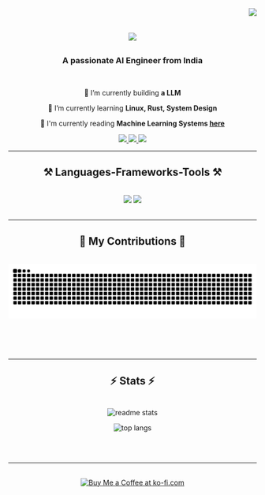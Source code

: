 <img align="right" src="https://visitor-badge.laobi.icu/badge?page_id=gokulrajar15.gokulrajar15" />

<h1 align="center">
    <img src="https://readme-typing-svg.herokuapp.com/?font=Righteous&size=35&center=true&vCenter=true&width=500&height=70&duration=4000&lines=Hi+There!+👋;+I'm+Gokul+Raja!;" />
</h1>

<h3 align="center">A passionate AI Engineer from India</h3>

<br/>

<div align="center">
 
 🔭 I’m currently building **a LLM**
 
 🌱 I’m currently learning **Linux, Rust, System Design**

 📖 I'm currently reading **Machine Learning Systems [here](https://mlsysbook.ai/Machine-Learning-Systems.pdf)**


 </div>
 
<div align="center"> 
  <a href="mailto:gokulrajar15@gmail.com">
    <img src="https://img.shields.io/badge/Gmail-333333?style=for-the-badge&logo=gmail&logoColor=red" />
  </a>
  <a href="https://www.linkedin.com/in/gokul-raja-1541b8226/" target="_blank">
    <img src="https://img.shields.io/badge/LinkedIn-0077B5?style=for-the-badge&logo=linkedin&logoColor=white" target="_blank" />
  </a>
  <a href="https://gokulrajar15.github.io/gokulport.github.io/" target="_blank">
     <img src="https://img.shields.io/badge/Portfolio-FF5722?style=for-the-badge&logo=todoist&logoColor=white" target="_blank" /> <!-- sqlite, safari, google-chrome are other good icon options -->
  </a>
</div>

 <hr/>
 
<h2 align="center">⚒️ Languages-Frameworks-Tools ⚒️</h2>
<br/>
<div align="center">
    <img src="https://skillicons.dev/icons?i=pytorch,tensorflow,sklearn,python,linux,docker,azure,git," />
    <img src="https://skillicons.dev/icons?i=c,cpp,java,rust,mongodb,mysql,fastapi,django,flask," /><br>
</div>

<br/>
<hr/>

<div align="center">
  <h2>🐍 My Contributions 🐍</h2>
  <br>
  <img alt="snake eating my contributions" src="https://raw.githubusercontent.com/gokulrajar15/gokulrajar15/output/github-contribution-grid-snake.svg" />
  
  <br/><br/><br/>
</div>

<hr/>

<h2 align="center">⚡ Stats ⚡</h2>
<br>
<div align="center">
  <!-- GitHub Readme Stats -->
  <img 
    src="https://github-readme-stats.vercel.app/api?username=gokulrajar15&count_private=true&show_icons=true&theme=react&rank_icon=github&border_radius=10" 
    alt="readme stats" 
    width="400" 
    height="200" 
  />

  <!-- GitHub Top Languages -->
  <img 
    src="https://github-readme-stats.vercel.app/api/top-langs/?username=gokulrajar15&hide=HTML&langs_count=8&layout=compact&theme=react&border_radius=10&size_weight=0.5&count_weight=0.5" 
    alt="top langs" 
    width="400" 
    height="200" 
  />
</div>

<br/><br/>

<hr/>

<br/>

<div align="center">
<a href='https://ko-fi.com/gokulrajar' target='_blank'><img height='64' style='border:0px;height:64px;' src='https://storage.ko-fi.com/cdn/kofi1.png?v=3' border='0' alt='Buy Me a Coffee at ko-fi.com' /></a>
</div>

<br/>

